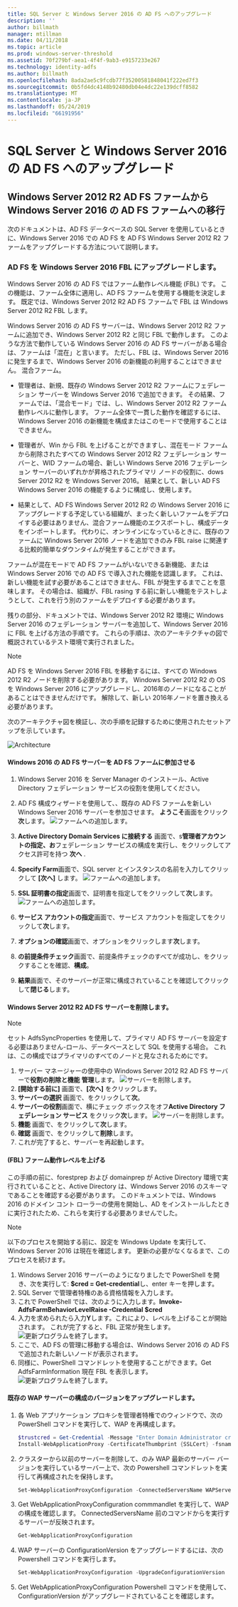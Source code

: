 ```yaml
---
title: SQL Server と Windows Server 2016 の AD FS へのアップグレード
description: ''
author: billmath
manager: mtillman
ms.date: 04/11/2018
ms.topic: article
ms.prod: windows-server-threshold
ms.assetid: 70f279bf-aea1-4f4f-9ab3-e9157233e267
ms.technology: identity-adfs
ms.author: billmath
ms.openlocfilehash: 8ada2ae5c9fcdb77f35200581848041f222ed7f3
ms.sourcegitcommit: 0b5fd4dc4148b92480db04e4dc22e139dcff8582
ms.translationtype: MT
ms.contentlocale: ja-JP
ms.lasthandoff: 05/24/2019
ms.locfileid: "66191956"
---
```

# <a name="upgrading-to-ad-fs-in-windows-server-2016-with-sql-server"></a>SQL Server と Windows Server 2016 の AD FS へのアップグレード



## <a name="moving-from-a-windows-server-2012-r2-ad-fs-farm-to-a-windows-server-2016-ad-fs-farm"></a>Windows Server 2012 R2 AD FS ファームから Windows Server 2016 の AD FS ファームへの移行  
次のドキュメントは、AD FS データベースの SQL Server を使用しているときに、Windows Server 2016 での AD FS を AD FS Windows Server 2012 R2 ファームをアップグレードする方法について説明します。  

### <a name="upgrading-ad-fs-to-windows-server-2016-fbl"></a>AD FS を Windows Server 2016 FBL にアップグレードします。  
Windows Server 2016 の AD FS ではファーム動作レベル機能 (FBL) です。   この機能は、ファーム全体に適用し、AD FS ファームを使用する機能を決定します。   既定では、Windows Server 2012 R2 AD FS ファームで FBL は Windows Server 2012 R2 FBL します。  

Windows Server 2016 の AD FS サーバーは、Windows Server 2012 R2 ファームに追加でき、Windows Server 2012 R2 と同じ FBL で動作します。  このような方法で動作している Windows Server 2016 の AD FS サーバーがある場合は、ファームは「混在」と言います。  ただし、FBL は、Windows Server 2016 に発生するまで、Windows Server 2016 の新機能の利用することはできません。  混合ファーム。  

-   管理者は、新規、既存の Windows Server 2012 R2 ファームにフェデレーション サーバーを Windows Server 2016 で追加できます。  その結果、ファームでは、「混合モード」では、し、Windows Server 2012 R2 ファーム動作レベルに動作します。  ファーム全体で一貫した動作を確認するには、Windows Server 2016 の新機能を構成またはこのモードで使用することはできません。  

-   管理者が、Win から FBL を上げることができますし、混在モード ファームから削除されたすべての Windows Server 2012 R2 フェデレーション サーバーと、WID ファームの場合、新しい Windows Serve 2016 フェデレーション サーバーのいずれかが昇格されたプライマリ ノードの役割に、dows Server 2012 R2 を Windows Server 2016。  結果として、新しい AD FS Windows Server 2016 の機能するように構成し、使用します。  

-   結果として、AD FS Windows Server 2012 R2 の Windows Server 2016 にアップグレードする予定している組織が、まったく新しいファームをデプロイする必要はありません、混合ファーム機能のエクスポートし、構成データをインポートします。  代わりに、オンラインになっているときに、既存のファームに Windows Server 2016 ノードを追加できのみ FBL raise に関連する比較的簡単なダウンタイムが発生することができます。  

ファームが混在モードで AD FS ファームがいないできる新機能、または Windows Server 2016 での AD FS で導入された機能を認識します。  これは、新しい機能を試す必要があることはできません、FBL が発生するまでことを意味します。  その場合は、組織が、FBL rasing する前に新しい機能をテストしようとして、これを行う別のファームをデプロイする必要があります。  

残りの部分、ドキュメントでは、Windows Server 2012 R2 環境に Windows Server 2016 のフェデレーション サーバーを追加して、Windows Server 2016 に FBL を上げる方法の手順です。  これらの手順は、次のアーキテクチャの図で概説されているテスト環境で実行されました。  

> [!NOTE]  
> AD FS を Windows Server 2016 FBL を移動するには、すべての Windows 2012 R2 ノードを削除する必要があります。  Windows Server 2012 R2 の OS を Windows Server 2016 にアップグレードし、2016年のノードになることがあることはできませんだけです。  解除して、新しい 2016年ノードを置き換える必要があります。  

次のアーキテクチャ図を検証し、次の手順を記録するために使用されたセットアップを示しています。

![Architecture](media/Upgrading-to-AD-FS-in-Windows-Server-2016-SQL/arch.png)


#### <a name="join-the-windows-2016-ad-fs-server-to-the-ad-fs-farm"></a>Windows 2016 の AD FS サーバーを AD FS ファームに参加させる

1.  Windows Server 2016 を Server Manager のインストール、Active Directory フェデレーション サービスの役割を使用してください。  

2.  AD FS 構成ウィザードを使用して、、既存の AD FS ファームを新しい Windows Server 2016 サーバーを参加させます。  **ようこそ**画面をクリック**次**します。
 ![ファームへの追加します。](media/Upgrading-to-AD-FS-in-Windows-Server-2016-SQL/configure1.png)  
3.  **Active Directory Domain Services に接続する** 画面で、s**管理者アカウントの指定、お**フェデレーション サービスの構成を実行し、をクリックしてアクセス許可を持つ **次へ** .
4.  **Specify Farm**画面で、SQL server とインスタンスの名前を入力してクリックして **[次へ]** します。
![ファームへの追加します。](media/Upgrading-to-AD-FS-in-Windows-Server-2016-SQL/configure3.png)
5.  **SSL 証明書の指定**画面で、証明書を指定してをクリックして**次**します。
![ファームへの追加します。](media/Upgrading-to-AD-FS-in-Windows-Server-2016-SQL/configure4.png)
6.  **サービス アカウントの指定**画面で、サービス アカウントを指定してをクリックして**次**します。
7.  **オプションの確認**画面で、オプションをクリックします**次**します。
8.  **の前提条件チェック**画面で、前提条件チェックのすべてが成功し、をクリックすることを確認、**構成**。
9.  **結果**画面で、そのサーバーが正常に構成されていることを確認してクリックして**閉じる**します。


#### <a name="remove-the-windows-server-2012-r2-ad-fs-server"></a>Windows Server 2012 R2 AD FS サーバーを削除します。

>[!NOTE]
>セット AdfsSyncProperties を使用して、プライマリ AD FS サーバーを設定する必要はありません-ロール、データベースとして SQL を使用する場合。  これは、この構成ではプライマリのすべてのノードと見なされるためにです。

1.  サーバー マネージャーの使用中の Windows Server 2012 R2 AD FS サーバーで**役割の削除と機能**  **管理**します。
![サーバーを削除します。](media/Upgrading-to-AD-FS-in-Windows-Server-2016-SQL/remove1.png)
2.  **[開始する前に]** 画面で、**[次へ]** をクリックします。
3.  **サーバーの選択** 画面で、をクリックして**次**。
4.  **サーバーの役割**画面で、横にチェック ボックスをオフ**Active Directory フェデレーション サービス** をクリック**次**します。
![サーバーを削除します。](media/Upgrading-to-AD-FS-in-Windows-Server-2016-SQL/remove2.png)
5.  **機能** 画面で、をクリックして**次**します。
6.  **確認** 画面で、をクリックして**削除**します。
7.  これが完了すると、サーバーを再起動します。

#### <a name="raise-the-farm-behavior-level-fbl"></a>(FBL) ファーム動作レベルを上げる
この手順の前に、forestprep および domainprep が Active Directory 環境で実行されていることと、Active Directory は、Windows Server 2016 のスキーマであることを確認する必要があります。  このドキュメントでは、Windows 2016 のドメイン コント ローラーの使用を開始し、AD をインストールしたときに実行されたため、これらを実行する必要ありませんでした。

>[!NOTE]
>以下のプロセスを開始する前に、設定を Windows Update を実行して、Windows Server 2016 は現在を確認します。  更新の必要がなくなるまで、このプロセスを続けます。

1. Windows Server 2016 サーバーのようになりましたで PowerShell を開き、次を実行して: **$cred = Get-credential**し、enter キーを押します。
2. SQL Server で管理者特権のある資格情報を入力します。
3. これで PowerShell では、次のように入力します。**Invoke-AdfsFarmBehaviorLevelRaise -Credential $cred**
2. 入力を求められたら入力**Y**します。これにより、レベルを上げることが開始されます。  これが完了すると、FBL 正常が発生します。  
![更新プログラムを終了します。](media/Upgrading-to-AD-FS-in-Windows-Server-2016-SQL/finish1.png)
3. ここで、AD FS の管理に移動する場合は、Windows Server 2016 の AD FS で追加された新しいノードが表示されます。  
4. 同様に、PowerShell コマンドレットを使用することができます。Get AdfsFarmInformation 現在 FBL を表示します。  
![更新プログラムを終了します。](media/Upgrading-to-AD-FS-in-Windows-Server-2016-SQL/finish2.png)

#### <a name="upgrade-the-configuration-version-of-existing-wap-servers"></a>既存の WAP サーバーの構成のバージョンをアップグレードします。
1. 各 Web アプリケーション プロキシを管理者特権でのウィンドウで、次の PowerShell コマンドを実行して、WAP を再構成します。  
    ```powershell
    $trustcred = Get-Credential -Message "Enter Domain Administrator credentials"
    Install-WebApplicationProxy -CertificateThumbprint {SSLCert} -fsname fsname -FederationServiceTrustCredential $trustcred  
    ```
2. クラスターから以前のサーバーを削除して、のみ WAP 最新のサーバー バージョンを実行しているサーバー上で、次の Powershell コマンドレットを実行して再構成されたを保持します。
    ```powershell
    Set-WebApplicationProxyConfiguration -ConnectedServersName WAPServerName1, WAPServerName2
    ```
3. Get WebApplicationProxyConfiguration commmandlet を実行して、WAP の構成を確認します。 ConnectedServersName 前のコマンドからを実行するサーバーが反映されます。
    ```powershell
    Get-WebApplicationProxyConfiguration
    ```
4. WAP サーバーの ConfigurationVersion をアップグレードするには、次の Powershell コマンドを実行します。
    ```powershell
    Set-WebApplicationProxyConfiguration -UpgradeConfigurationVersion
    ```
5. Get WebApplicationProxyConfiguration Powershell コマンドを使用して、ConfigurationVersion がアップグレードされていることを確認します。
    
